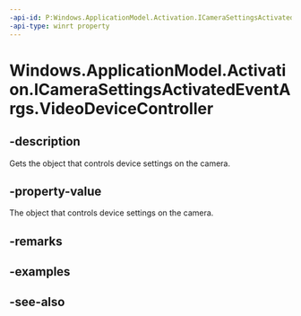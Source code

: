 ```yaml
---
-api-id: P:Windows.ApplicationModel.Activation.ICameraSettingsActivatedEventArgs.VideoDeviceController
-api-type: winrt property
---
```


<!-- Property syntax
public object VideoDeviceController { get; }
-->

# Windows.ApplicationModel.Activation.ICameraSettingsActivatedEventArgs.VideoDeviceController

## -description
Gets the object that controls device settings on the camera.

## -property-value
The object that controls device settings on the camera.

## -remarks

## -examples

## -see-also
